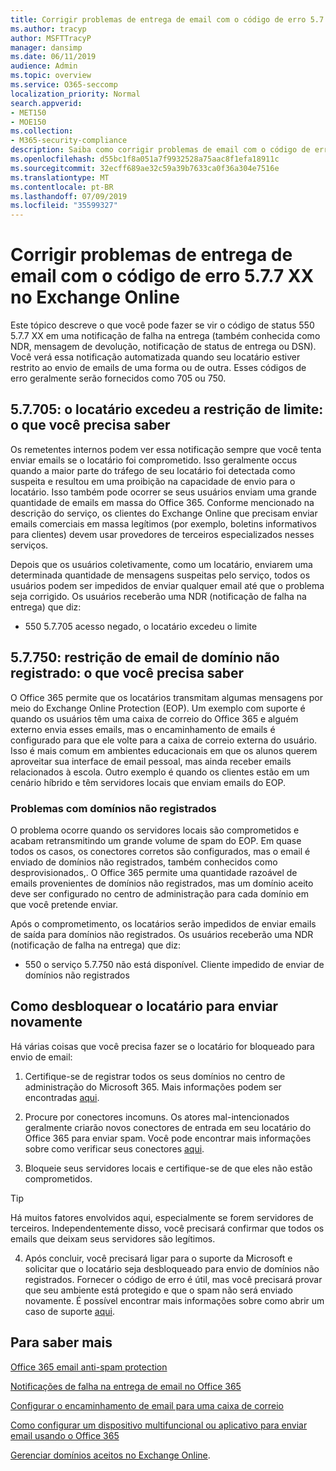 ```yaml
---
title: Corrigir problemas de entrega de email com o código de erro 5.7.7 XX no Exchange Online
ms.author: tracyp
author: MSFTTracyP
manager: dansimp
ms.date: 06/11/2019
audience: Admin
ms.topic: overview
ms.service: O365-seccomp
localization_priority: Normal
search.appverid:
- MET150
- MOE150
ms.collection:
- M365-security-compliance
description: Saiba como corrigir problemas de email com o código de erro 5.7.7 XX no Exchange Online (locatário bloqueado pelo envio de emails).
ms.openlocfilehash: d55bc1f8a051a7f9932528a75aac8f1efa18911c
ms.sourcegitcommit: 32ecff689ae32c59a39b7633ca0f36a304e7516e
ms.translationtype: MT
ms.contentlocale: pt-BR
ms.lasthandoff: 07/09/2019
ms.locfileid: "35599327"
---
```

# <a name="fix-email-delivery-issues-for-error-code-577xx-in-exchange-online"></a>Corrigir problemas de entrega de email com o código de erro 5.7.7 XX no Exchange Online

Este tópico descreve o que você pode fazer se vir o código de status 550 5.7.7 XX em uma notificação de falha na entrega (também conhecida como NDR, mensagem de devolução, notificação de status de entrega ou DSN). Você verá essa notificação automatizada quando seu locatário estiver restrito ao envio de emails de uma forma ou de outra. Esses códigos de erro geralmente serão fornecidos como 705 ou 750.

## <a name="57705-tenant-has-exceeded-threshold-restriction-what-you-need-to-know"></a>5.7.705: o locatário excedeu a restrição de limite: o que você precisa saber

Os remetentes internos podem ver essa notificação sempre que você tenta enviar emails se o locatário foi comprometido. Isso geralmente occus quando a maior parte do tráfego de seu locatário foi detectada como suspeita e resultou em uma proibição na capacidade de envio para o locatário. Isso também pode ocorrer se seus usuários enviam uma grande quantidade de emails em massa do Office 365. Conforme mencionado na descrição do serviço, os clientes do Exchange Online que precisam enviar emails comerciais em massa legítimos (por exemplo, boletins informativos para clientes) devem usar provedores de terceiros especializados nesses serviços.

Depois que os usuários coletivamente, como um locatário, enviarem uma determinada quantidade de mensagens suspeitas pelo serviço, todos os usuários podem ser impedidos de enviar qualquer email até que o problema seja corrigido. Os usuários receberão uma NDR (notificação de falha na entrega) que diz:

- 550 5.7.705 acesso negado, o locatário excedeu o limite

## <a name="57750-unregistered-domain-email-restriction-what-you-need-to-know"></a>5.7.750: restrição de email de domínio não registrado: o que você precisa saber

O Office 365 permite que os locatários transmitam algumas mensagens por meio do Exchange Online Protection (EOP). Um exemplo com suporte é quando os usuários têm uma caixa de correio do Office 365 e alguém externo envia esses emails, mas o encaminhamento de emails é configurado para que ele volte para a caixa de correio externa do usuário. Isso é mais comum em ambientes educacionais em que os alunos querem aproveitar sua interface de email pessoal, mas ainda receber emails relacionados à escola. Outro exemplo é quando os clientes estão em um cenário híbrido e têm servidores locais que enviam emails do EOP.

### <a name="problems-with-unregistered-domains"></a>Problemas com domínios não registrados

O problema ocorre quando os servidores locais são comprometidos e acabam retransmitindo um grande volume de spam do EOP. Em quase todos os casos, os conectores corretos são configurados, mas o email é enviado de domínios não registrados, também conhecidos como desprovisionados,. O Office 365 permite uma quantidade razoável de emails provenientes de domínios não registrados, mas um domínio aceito deve ser configurado no centro de administração para cada domínio em que você pretende enviar.

Após o comprometimento, os locatários serão impedidos de enviar emails de saída para domínios não registrados. Os usuários receberão uma NDR (notificação de falha na entrega) que diz:

- 550 o serviço 5.7.750 não está disponível. Cliente impedido de enviar de domínios não registrados

## <a name="how-to-unblocking-tenant-in-order-to-send-again"></a>Como desbloquear o locatário para enviar novamente

Há várias coisas que você precisa fazer se o locatário for bloqueado para envio de email:

1. Certifique-se de registrar todos os seus domínios no centro de administração do Microsoft 365. Mais informações podem ser encontradas [aqui](https://docs.microsoft.com/en-us/exchange/mail-flow-best-practices/manage-accepted-domains/manage-accepted-domains).

2. Procure por conectores incomuns. Os atores mal-intencionados geralmente criarão novos conectores de entrada em seu locatário do Office 365 para enviar spam. Você pode encontrar mais informações sobre como verificar seus conectores [aqui](https://docs.microsoft.com/en-us/powershell/module/exchange/mail-flow/get-inboundconnector?view=exchange-ps). 

3. Bloqueie seus servidores locais e certifique-se de que eles não estão comprometidos.

> [!TIP]
> Há muitos fatores envolvidos aqui, especialmente se forem servidores de terceiros. Independentemente disso, você precisará confirmar que todos os emails que deixam seus servidores são legítimos.

4. Após concluir, você precisará ligar para o suporte da Microsoft e solicitar que o locatário seja desbloqueado para envio de domínios não registrados.  Fornecer o código de erro é útil, mas você precisará provar que seu ambiente está protegido e que o spam não será enviado novamente. É possível encontrar mais informações sobre como abrir um caso de suporte [aqui](https://support.office.com/en-us/article/Contact-support-for-business-products-Admin-Help-32a17ca7-6fa0-4870-8a8d-e25ba4ccfd4b#ID0EAADAAA=online).
  
## <a name="for-more-information"></a>Para saber mais

[Office 365 email anti-spam protection](anti-spam-protection.md)

[Notificações de falha na entrega de email no Office 365](https://support.office.com/article/email-non-delivery-reports-in-office-365-51daa6b9-2e35-49c4-a0c9-df85bf8533c3)

[Configurar o encaminhamento de email para uma caixa de correio](https://docs.microsoft.com/en-us/exchange/recipients-in-exchange-online/manage-user-mailboxes/configure-email-forwarding)

[Como configurar um dispositivo multifuncional ou aplicativo para enviar email usando o Office 365](https://support.office.com/en-us/article/How-to-set-up-a-multifunction-device-or-application-to-send-email-using-Office-365-69f58e99-c550-4274-ad18-c805d654b4c4)

[Gerenciar domínios aceitos no Exchange Online](https://docs.microsoft.com/en-us/exchange/mail-flow-best-practices/manage-accepted-domains/manage-accepted-domains).
